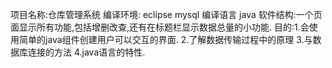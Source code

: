 项目名称:仓库管理系统
编译环境: eclipse mysql
编译语言 java
软件结构:一个页面显示所有功能,包括增删改查,还有在标题栏显示数据总量的小功能.
目的:1.会使用简单的java组件创建用户可以交互的界面.
     2.了解数据传输过程中的原理
     3.与数据库连接的方法
     4.java语言的特性.
